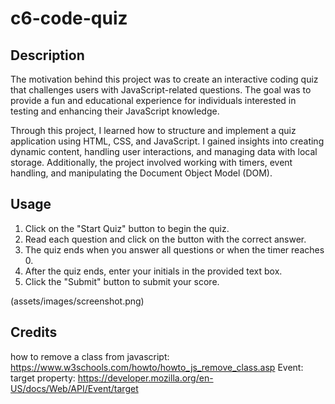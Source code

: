 # c6-code-quiz

## Description
The motivation behind this project was to create an interactive coding quiz that challenges users with JavaScript-related questions. The goal was to provide a fun and educational experience for individuals interested in testing and enhancing their JavaScript knowledge.

Through this project, I learned how to structure and implement a quiz application using HTML, CSS, and JavaScript. I gained insights into creating dynamic content, handling user interactions, and managing data with local storage. Additionally, the project involved working with timers, event handling, and manipulating the Document Object Model (DOM).

## Usage

1. Click on the "Start Quiz" button to begin the quiz.
2. Read each question and click on the button with the correct answer.
3. The quiz ends when you answer all questions or when the timer reaches 0.
4. After the quiz ends, enter your initials in the provided text box.
5. Click the "Submit" button to submit your score.


(assets/images/screenshot.png)

## Credits
how to remove a class from javascript: https://www.w3schools.com/howto/howto_js_remove_class.asp
Event: target property: https://developer.mozilla.org/en-US/docs/Web/API/Event/target